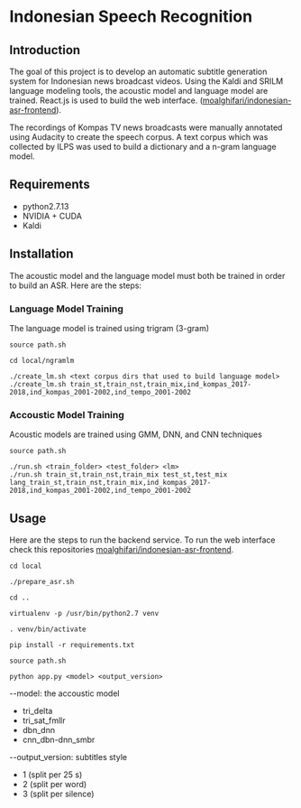 # Indonesian Speech Recognition

## Introduction
The goal of this project is to develop an automatic subtitle generation system for Indonesian news broadcast videos. Using the Kaldi and SRILM language modeling tools, the acoustic model and language model are trained. React.js is used to build the web interface. ([moalghifari/indonesian-asr-frontend](https://github.com/moalghifari/indonesian-asr-frontend)).

The recordings of Kompas TV news broadcasts were manually annotated using Audacity to create the speech corpus. A text corpus which was collected by ILPS was used to build a dictionary and a n-gram language model.

## Requirements
- python2.7.13
- NVIDIA + CUDA
- Kaldi

## Installation
The acoustic model and the language model must both be trained in order to build an ASR. Here are the steps:

### Language Model Training
The language model is trained using trigram (3-gram)
```
source path.sh
```
```
cd local/ngramlm
```
```
./create_lm.sh <text corpus dirs that used to build language model>
./create_lm.sh train_st,train_nst,train_mix,ind_kompas_2017-2018,ind_kompas_2001-2002,ind_tempo_2001-2002
```

### Accoustic Model Training
Acoustic models are trained using GMM, DNN, and CNN techniques
```
source path.sh
```
```
./run.sh <train_folder> <test_folder> <lm> 
./run.sh train_st,train_nst,train_mix test_st,test_mix lang_train_st,train_nst,train_mix,ind_kompas_2017-2018,ind_kompas_2001-2002,ind_tempo_2001-2002
```

## Usage
Here are the steps to run the backend service. To run the web interface check this repositories [moalghifari/indonesian-asr-frontend](https://github.com/moalghifari/indonesian-asr-frontend).
```
cd local
```
```
./prepare_asr.sh
```
```
cd ..
```
```
virtualenv -p /usr/bin/python2.7 venv
```
```
. venv/bin/activate
```
```
pip install -r requirements.txt
```
```
source path.sh
```
```
python app.py <model> <output_version>
```
--model: the accoustic model
- tri_delta
- tri_sat_fmllr
- dbn_dnn
- cnn_dbn-dnn_smbr

--output_version: subtitles style
- 1 (split per 25 s)
- 2 (split per word)
- 3 (split per silence)
